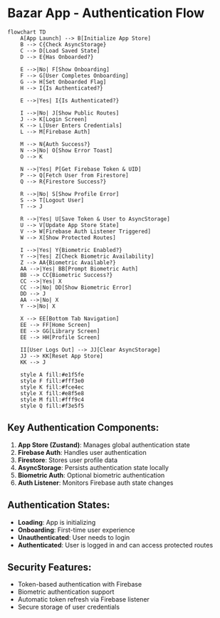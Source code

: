 # Bazar App - Authentication Flow

```mermaid
flowchart TD
    A[App Launch] --> B[Initialize App Store]
    B --> C{Check AsyncStorage}
    C --> D[Load Saved State]
    D --> E{Has Onboarded?}
    
    E -->|No| F[Show Onboarding]
    F --> G[User Completes Onboarding]
    G --> H[Set Onboarded Flag]
    H --> I{Is Authenticated?}
    
    E -->|Yes| I{Is Authenticated?}
    
    I -->|No| J[Show Public Routes]
    J --> K[Login Screen]
    K --> L[User Enters Credentials]
    L --> M[Firebase Auth]
    
    M --> N{Auth Success?}
    N -->|No| O[Show Error Toast]
    O --> K
    
    N -->|Yes| P[Get Firebase Token & UID]
    P --> Q[Fetch User from Firestore]
    Q --> R{Firestore Success?}
    
    R -->|No| S[Show Profile Error]
    S --> T[Logout User]
    T --> J
    
    R -->|Yes| U[Save Token & User to AsyncStorage]
    U --> V[Update App Store State]
    V --> W[Firebase Auth Listener Triggered]
    W --> X[Show Protected Routes]
    
    I -->|Yes| Y{Biometric Enabled?}
    Y -->|Yes| Z[Check Biometric Availability]
    Z --> AA{Biometric Available?}
    AA -->|Yes| BB[Prompt Biometric Auth]
    BB --> CC{Biometric Success?}
    CC -->|Yes| X
    CC -->|No| DD[Show Biometric Error]
    DD --> J
    AA -->|No| X
    Y -->|No| X
    
    X --> EE[Bottom Tab Navigation]
    EE --> FF[Home Screen]
    EE --> GG[Library Screen]
    EE --> HH[Profile Screen]
    
    II[User Logs Out] --> JJ[Clear AsyncStorage]
    JJ --> KK[Reset App Store]
    KK --> J
    
    style A fill:#e1f5fe
    style F fill:#fff3e0
    style K fill:#fce4ec
    style X fill:#e8f5e8
    style M fill:#fff9c4
    style Q fill:#f3e5f5
```

## Key Authentication Components:

1. **App Store (Zustand)**: Manages global authentication state
2. **Firebase Auth**: Handles user authentication
3. **Firestore**: Stores user profile data
4. **AsyncStorage**: Persists authentication state locally
5. **Biometric Auth**: Optional biometric authentication
6. **Auth Listener**: Monitors Firebase auth state changes

## Authentication States:

- **Loading**: App is initializing
- **Onboarding**: First-time user experience
- **Unauthenticated**: User needs to login
- **Authenticated**: User is logged in and can access protected routes

## Security Features:

- Token-based authentication with Firebase
- Biometric authentication support
- Automatic token refresh via Firebase listener
- Secure storage of user credentials